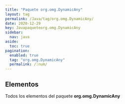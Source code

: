 ```yaml
---
title: "Paquete org.omg.DynamicAny"
layout: tag
permalink: /Java/tag/org.omg.DynamicAny/
date: 2020-12-29
key: Javapaqueteorg.omg.DynamicAny
sidebar: 
  nav: java
aside: 
  toc: true
pagination: 
  enabled: true
  tag: "org.omg.DynamicAny"
  permalink: /:num/
---
```


<h2>Elementos</h2>
Todos los elementos del paquete <strong>org.omg.DynamicAny</strong>
